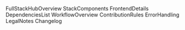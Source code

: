 FullStackHubOverview
StackComponents
FrontendDetails
DependenciesList
WorkflowOverview
ContributionRules
ErrorHandling
LegalNotes
Changelog
